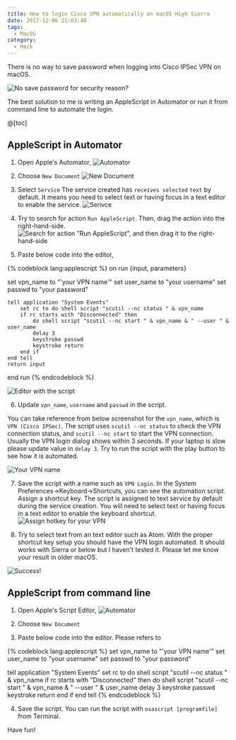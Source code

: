 ```yaml
---
title: How to login Cisco VPN automatically on macOS High Sierra
date: 2017-12-06 21:03:48
tags:
  - MacOS
category:
  - Hack
---
```


There is no way to save password when logging into Cisco IPSec VPN on macOS.

![No save password for security reason?](vpn_login.png)

The best solution to me is writing an AppleScript in Automator or run it from command line to automate the login.

@[toc]

## AppleScript in Automator

1. Open Apple's Automator,
![Automator](automator.png)

2. Choose `New Document`
![New Document](new_document.png)

3. Select `Service`
The service created has `receives selected` `text` by default. It means you need to select text or having focus in a text editor to enable the service.
![Serivce](service.png)

4. Try to search for action `Run AppleScript`. Then, drag the action into the right-hand-side.
![Search for action "Run AppleScript", and then drag it to the right-hand-side](run_apple_script.png)

5. Paste below code into the editor,

{% codeblock lang:applescript %}
on run {input, parameters}

  set vpn_name to "'your VPN name'"
  set user_name to "your username"
  set passwd to "your password"

	tell application "System Events"
		set rc to do shell script "scutil --nc status " & vpn_name
		if rc starts with "Disconnected" then
			do shell script "scutil --nc start " & vpn_name & " --user " & user_name
			delay 3
			keystroke passwd
			keystroke return
		end if
	end tell
	return input
end run
{% endcodeblock %}

![Editor with the script](script_editor.png)

6. Update `vpn_name`, `username` and `passwd` in the script.

You can take reference from below screenshot for the `vpn_name`, which is `VPN (Cisco IPSec)`. The script uses `scutil --nc status` to check the VPN connection status, and `scutil --nc start` to start the VPN connection. Usually the VPN login dialog shows within 3 seconds. If your laptop is slow please update value in `delay 3`. Try to run the script with the play button to see how it is automated.

![Your VPN name](vpn_name.png)

7. Save the script with a name such as `VPN Login`.
In the System Preferences->Keyboard->Shortcuts, you can see the automation script. Assign a shortcut key. The script is assigned to text service by default during the service creation. You will need to select text or having focus in a text editor to enable the keyboard shortcut.
![Assign hotkey for your VPN](keyboard_shortcuts.png)

8. Try to select text from an text editor such as Atom. With the proper shortcut key setup you should have the VPN login automated. It should works with Sierra or below but I haven't tested it. Please let me know your result in older macOS.

![Success!](success.png)

## AppleScript from command line

1. Open Apple's Script Editor,
![Automator](apple_script_editor.png)

2. Choose `New Document`

3. Paste below code into the editor. Please refers to

{% codeblock lang:applescript %}
set vpn_name to "'your VPN name'"
set user_name to "your username"
set passwd to "your password"

tell application "System Events"
	set rc to do shell script "scutil --nc status " & vpn_name
	if rc starts with "Disconnected" then
		do shell script "scutil --nc start " & vpn_name & " --user " & user_name
		delay 3
		keystroke passwd
		keystroke return
	end if
end tell
{% endcodeblock %}

4. Save the script. You can run the script with `osascript [programfile]` from Terminal.

Have fun!
